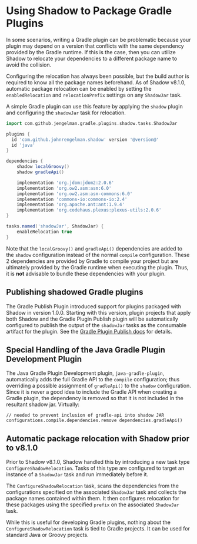 # Using Shadow to Package Gradle Plugins

In some scenarios, writing a Gradle plugin can be problematic because your plugin may depend on a version that
conflicts with the same dependency provided by the Gradle runtime. If this is the case, then you can utilize Shadow
to relocate your dependencies to a different package name to avoid the collision.

Configuring the relocation has always been possible, but the build author is required to know all the package names
beforehand. As of Shadow v8.1.0, automatic package relocation can be enabled by setting the `enabledRelocation` 
and `relocationPrefix` settings on any `ShadowJar` task.

A simple Gradle plugin can use this feature by applying the `shadow` plugin and configuring the `shadowJar` task for relocation.

```groovy no-plugins
import com.github.jengelman.gradle.plugins.shadow.tasks.ShadowJar

plugins {
  id 'com.github.johnrengelman.shadow' version '@version@'
  id 'java'
}

dependencies {
    shadow localGroovy()
    shadow gradleApi()

    implementation 'org.jdom:jdom2:2.0.6'
    implementation 'org.ow2.asm:asm:6.0'
    implementation 'org.ow2.asm:asm-commons:6.0'
    implementation 'commons-io:commons-io:2.4'
    implementation 'org.apache.ant:ant:1.9.4'
    implementation 'org.codehaus.plexus:plexus-utils:2.0.6'
}

tasks.named('shadowJar', ShadowJar) {
    enableRelocation true
}
```

Note that the `localGroovy()` and `gradleApi()` dependencies are added to the `shadow` configuration instead of the
normal `compile` configuration. These 2 dependencies are provided by Gradle to compile your project but are ultimately
provided by the Gradle runtime when executing the plugin. Thus, it is **not** advisable to bundle these dependencies
with your plugin.

## Publishing shadowed Gradle plugins
The Gradle Publish Plugin introduced support for plugins packaged with Shadow in version 1.0.0.
Starting with this version, plugin projects that apply both Shadow and the Gradle Plugin Publish plugin will be
automatically configured to publish the output of the `shadowJar` tasks as the consumable artifact for the plugin.
See the [Gradle Plugin Publish docs](https://docs.gradle.org/current/userguide/publishing_gradle_plugins.html#shadow_dependencies) for details.

## Special Handling of the Java Gradle Plugin Development Plugin

The Java Gradle Plugin Development plugin, `java-gradle-plugin`, automatically adds the full Gradle API to the `compile` 
configuration; thus overriding a possible assignment of `gradleApi()` to the `shadow` configuration.  Since it is never
a good idea to include the Gradle API when creating a Gradle plugin, the dependency is removed so that it is not 
included in the resultant shadow jar.  Virtually:

    // needed to prevent inclusion of gradle-api into shadow JAR
    configurations.compile.dependencies.remove dependencies.gradleApi()

## Automatic package relocation with Shadow prior to v8.1.0

Prior to Shadow v8.1.0, Shadow handled this by introducing a new task type `ConfigureShadowRelocation`.
Tasks of this type are configured to target an instance of a `ShadowJar` task and run immediately before it.

The `ConfigureShadowRelocation` task, scans the dependencies from the configurations specified on the associated
`ShadowJar` task and collects the package names contained within them. It then configures relocation for these
packages using the specified `prefix` on the associated `ShadowJar` task.

While this is useful for developing Gradle plugins, nothing about the `ConfigureShadowRelocation` task is tied to
Gradle projects. It can be used for standard Java or Groovy projects.